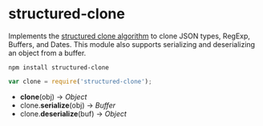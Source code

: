 # structured-clone

Implements the [structured clone algorithm](https://developer.mozilla.org/en-US/docs/Web/Guide/API/DOM/The_structured_clone_algorithm) to clone JSON types, RegExp, Buffers, and Dates. This module also supports serializing and deserializing an object from a buffer.

```
npm install structured-clone
```

```js
var clone = require('structured-clone');
```

* **clone**(obj) &rarr; *Object*
* clone.**serialize**(obj) &rarr; *Buffer*
* clone.**deserialize**(buf) &rarr; *Object*